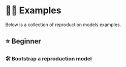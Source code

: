 # 🧑‍🎓 Examples

Below is a collection of reproduction models examples.

## ⭐ Beginner

### 🛠 Bootstrap a reproduction model
